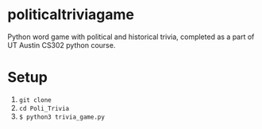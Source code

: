 # politicaltriviagame
Python word game with political and historical trivia, completed as a part of UT Austin CS302 python course.

# Setup
1. `git clone`
2. `cd Poli_Trivia`
3. `$ python3 trivia_game.py` 

